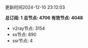 更新时间2024-12-10 23:12:03

**总订阅: 1**
**总节点: 4706**
**有效节点: 4048**
- v2ray节点: 3154
- ss节点: 890
- ssr节点: 4
